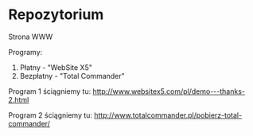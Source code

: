 # Repozytorium

Strona WWW

Programy:

  1. Płatny - "WebSite X5"
  2. Bezpłatny - "Total Commander"

Program 1 ściągniemy tu: http://www.websitex5.com/pl/demo---thanks-2.html

Program 2 ściągniemy tu: http://www.totalcommander.pl/pobierz-total-commander/
